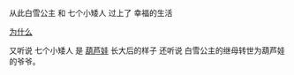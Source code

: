  从此白雪公主 和 七个小矮人 过上了 幸福的生活

 [为什么](continue/continue.md)

又听说 七个小矮人 是 [葫芦娃](../oner0128/story.md) 长大后的样子
还听说 白雪公主的继母转世为葫芦娃的爷爷。
